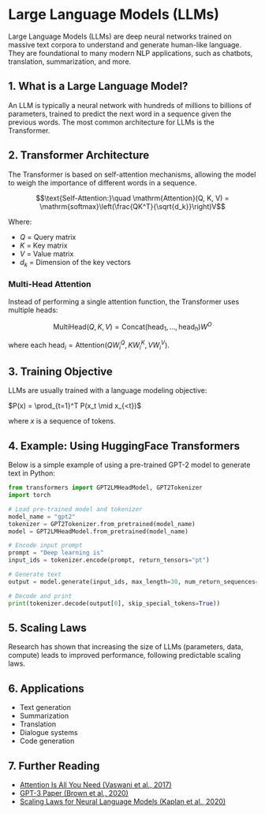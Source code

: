 # Large Language Models (LLMs)

Large Language Models (LLMs) are deep neural networks trained on massive text corpora to understand and generate human-like language. They are foundational to many modern NLP applications, such as chatbots, translation, summarization, and more.

## 1. What is a Large Language Model?

An LLM is typically a neural network with hundreds of millions to billions of parameters, trained to predict the next word in a sequence given the previous words. The most common architecture for LLMs is the Transformer.

## 2. Transformer Architecture

The Transformer is based on self-attention mechanisms, allowing the model to weigh the importance of different words in a sequence.

```math
\text{Self-Attention:}\quad \mathrm{Attention}(Q, K, V) = \mathrm{softmax}\left(\frac{QK^T}{\sqrt{d_k}}\right)V
```

Where:
- $`Q`$ = Query matrix
- $`K`$ = Key matrix
- $`V`$ = Value matrix
- $`d_k`$ = Dimension of the key vectors

### Multi-Head Attention

Instead of performing a single attention function, the Transformer uses multiple heads:

```math
\text{MultiHead}(Q, K, V) = \text{Concat}(\text{head}_1, ..., \text{head}_h)W^O
```

where each $`\text{head}_i = \mathrm{Attention}(QW_i^Q, KW_i^K, VW_i^V)`$.

## 3. Training Objective

LLMs are usually trained with a language modeling objective:

$`P(x) = \prod_{t=1}^T P(x_t \mid x_{<t})`$

where $`x`$ is a sequence of tokens.

## 4. Example: Using HuggingFace Transformers

Below is a simple example of using a pre-trained GPT-2 model to generate text in Python:

```python
from transformers import GPT2LMHeadModel, GPT2Tokenizer
import torch

# Load pre-trained model and tokenizer
model_name = "gpt2"
tokenizer = GPT2Tokenizer.from_pretrained(model_name)
model = GPT2LMHeadModel.from_pretrained(model_name)

# Encode input prompt
prompt = "Deep learning is"
input_ids = tokenizer.encode(prompt, return_tensors="pt")

# Generate text
output = model.generate(input_ids, max_length=30, num_return_sequences=1)

# Decode and print
print(tokenizer.decode(output[0], skip_special_tokens=True))
```

## 5. Scaling Laws

Research has shown that increasing the size of LLMs (parameters, data, compute) leads to improved performance, following predictable scaling laws.

## 6. Applications
- Text generation
- Summarization
- Translation
- Dialogue systems
- Code generation

## 7. Further Reading
- [Attention Is All You Need (Vaswani et al., 2017)](https://arxiv.org/abs/1706.03762)
- [GPT-3 Paper (Brown et al., 2020)](https://arxiv.org/abs/2005.14165)
- [Scaling Laws for Neural Language Models (Kaplan et al., 2020)](https://arxiv.org/abs/2001.08361) 